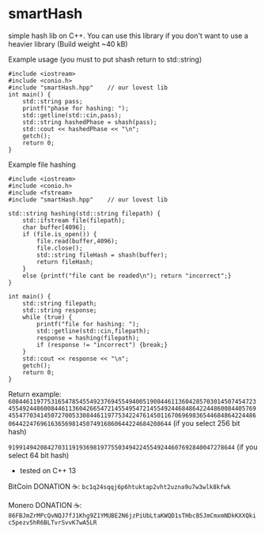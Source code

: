 # smartHash
simple hash lib on C++. You can use this library if you don't want to use a heavier library (Build weight ~40 kB)

Example usage (you must to put shash return to std::string)
```
#include <iostream>
#include <conio.h>
#include "smartHash.hpp"    // our lovest lib
int main() {
    std::string pass;
    printf("phase for hashing: ");
    std::getline(std::cin,pass);
    std::string hashedPhase = shash(pass);
    std::cout << hashedPhase << "\n";
    getch();
    return 0;
}
```

Example file hashing
```
#include <iostream>
#include <conio.h>
#include <fstream>
#include "smartHash.hpp"    // our lovest lib

std::string hashing(std::string filepath) {
	std::ifstream file(filepath);
	char buffer[4096];
	if (file.is_open()) {
		file.read(buffer,4096);
		file.close();
		std::string fileHash = shash(buffer);
		return fileHash;
	}
	else {printf("file cant be readed\n"); return "incorrect";}
}

int main() {
    std::string filepath;
	std::string response;
	while (true) {
		printf("file for hashing: ");
		std::getline(std::cin,filepath);
		response = hashing(filepath);
		if (response != "incorrect") {break;}
	}
	std::cout << response << "\n";
    getch();
    return 0;
}
```

Return example: ```6084461197753165478545549237694554940051908446113604285703014507454723455492448600844611360426654721455495472145549244684864224486008440576945547703414507270053308446119775342247614501167069698365446848642244860644224769616365698145074916860644224684208644``` (if you select 256 bit hash)

```9199149420842703119193698197755034942245549244607692840047278644``` (if you select 64 bit hash)

* tested on C++ 13

BitCoin DONATION ☕️: ```bc1q24sqqj6p6htuktap2vht2uzna9u7w3wlk8kfwk```

Monero DONATION ☕️: ```86FBJmZrMPcQvNQJ7fJ1Khg9Z1YMUBE2N6jzPiUbLtaKWQD1sTHbcB5JmCmxmNDkKXXQkic5pezv5hR6BLTvrSvvK7wA5LR```
